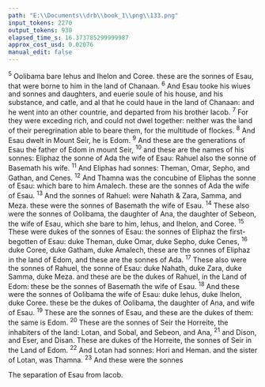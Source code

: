 ```yaml
---
path: "E:\\Documents\\drb\\book_1\\png\\133.png"
input_tokens: 2270
output_tokens: 930
elapsed_time_s: 16.373785299999987
approx_cost_usd: 0.02076
manual_edit: false
---
```

<sup>5</sup> Oolibama bare Iehus and Ihelon and Coree. these are the sonnes of Esau, that were borne to him in the land of Chanaan. <sup>6</sup> And Esau tooke his wiues and sonnes and daughters, and euerie soule of his house, and his substance, and catle, and al that he could haue in the land of Chanaan: and he went into an other countrie, and departed from his brother Iacob. <sup>7</sup> For they were exceding rich, and could not dwel together: neither was the land of their peregrination able to beare them, for the multitude of flockes. <sup>8</sup> And Esau dwelt in Mount Seir, he is Edom. <sup>9</sup> And these are the generations of Esau the father of Edom in mount Seir, <sup>10</sup> and these are the names of his sonnes: Eliphaz the sonne of Ada the wife of Esau: Rahuel also the sonne of Basemath his wife. <sup>11</sup> And Eliphas had sonnes: Theman, Omar, Sepho, and Gathan, and Cenes. <sup>12</sup> And Thamna was the concubine of Eliphas the sonne of Esau: which bare to him Amalech. these are the sonnes of Ada the wife of Esau. <sup>13</sup> And the sonnes of Rahuel: were Nahath & Zara, Samma, and Meza. these were the sonnes of Basemath the wife of Esau. <sup>14</sup> These also were the sonnes of Oolibama, the daughter of Ana, the daughter of Sebeon, the wife of Esau, which she bare to him, Iehus, and Ihelon, and Coree. <sup>15</sup> These were dukes of the sonnes of Esau: the sonnes of Eliphaz the first-begotten of Esau: duke Theman, duke Omar, duke Sepho, duke Cenes, <sup>16</sup> duke Coree, duke Gatham, duke Amalech, these are the sonnes of Eliphaz in the land of Edom, and these are the sonnes of Ada. <sup>17</sup> These also were the sonnes of Rahuel, the sonne of Esau: duke Nahath, duke Zara, duke Samma, duke Meza. and these are be the dukes of Rahuel, in the Land of Edom: these be the sonnes of Basemath the wife of Esau. <sup>18</sup> And these were the sonnes of Oolibama the wife of Esau: duke Iehus, duke Ihelon, duke Coree. these be the dukes of Oolibama, the daughter of Ana, and wife of Esau. <sup>19</sup> These are the sonnes of Esau, and these are the dukes of them: the same is Edom. <sup>20</sup> These are the sonnes of Seir the Horreite, the inhabiters of the land: Lotan, and Sobal, and Sebeon, and Ana, <sup>21</sup> and Dison, and Eser, and Disan. These are dukes of the Horreite, the sonnes of Seir in the Land of Edom. <sup>22</sup> And Lotan had sonnes: Hori and Heman. and the sister of Lotan, was Thamna. <sup>23</sup> And these were the sonnes

[^1]: The separation of Esau from Iacob.

<aside>The separation of Esau from Iacob.</aside>